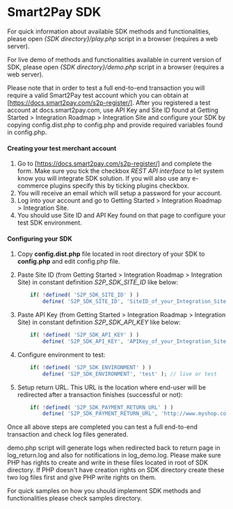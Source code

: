 # Smart2Pay SDK

For quick information about available SDK methods and functionalities, please open _{SDK directory}/play.php_ script in a browser (requires a web server).

For live demo of methods and functionalities available in current version of SDK, please open _{SDK directory}/demo.php_ script in a browser (requires a web server).

Please note that in order to test a full end-to-end transaction you will require a valid Smart2Pay test account which you can obtain at [https://docs.smart2pay.com/s2p-register/]. After you registered a test account at docs.smart2pay.com, use API Key and Site ID found at Getting Started > Integration Roadmap > Integration Site and configure your SDK by copying config.dist.php to config.php and provide required variables found in config.php.


#### Creating your test merchant account
1. Go to [https://docs.smart2pay.com/s2p-register/] and complete the form. Make sure you tick the checkbox _REST API interface_ to let system know you will integrate SDK solution. If you will also use any e-commerce plugins specify this by ticking plugins checkbox.
2. You will receive an email which will setup a password for your account.
3. Log into your account and go to Getting Started > Integration Roadmap > Integration Site.
6. You should use Site ID and API Key found on that page to configure your test SDK environment.


#### Configuring your SDK
1. Copy **config.dist.php** file located in root directory of your SDK to **config.php** and edit config.php file.
2. Paste Site ID (from Getting Started > Integration Roadmap > Integration Site) in constant definition *S2P_SDK_SITE_ID* like below:

    ```php
        if( !defined( 'S2P_SDK_SITE_ID' ) )
            define( 'S2P_SDK_SITE_ID', 'SiteID_of_your_Integration_Site' );
    ```
3. Paste API Key (from Getting Started > Integration Roadmap > Integration Site) in constant definition *S2P_SDK_API_KEY* like below:

    ```php
        if( !defined( 'S2P_SDK_API_KEY' ) )
            define( 'S2P_SDK_API_KEY', 'APIKey_of_your_Integration_Site' );
    ```
4. Configure environment to test:
 
    ```php
        if( !defined( 'S2P_SDK_ENVIRONMENT' ) )
            define( 'S2P_SDK_ENVIRONMENT', 'test' ); // live or test
    ```
5. Setup return URL. This URL is the location where end-user will be redirected after a transaction finishes (successful or not):
 
    ```php
        if( !defined( 'S2P_SDK_PAYMENT_RETURN_URL' ) )
            define( 'S2P_SDK_PAYMENT_RETURN_URL', 'http://www.myshop.com/sdk/samples/_return.php' );
    ```


Once all above steps are completed you can test a full end-to-end transaction and check log files generated.

demo.php script will generate logs when redirected back to return page in log_return.log and also for notifications in log_demo.log. Please make sure PHP has rights to create and write in these files located in root of SDK directory. If PHP doesn't have creation rights on SDK directory create these two log files first and give PHP write rights on them.

For quick samples on how you should implement SDK methods and functionalities please check samples directory.
